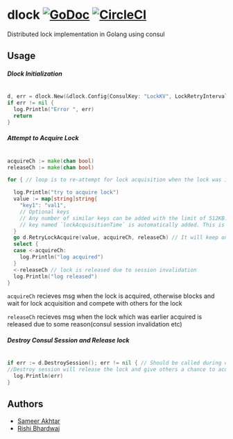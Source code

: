# dlock [![GoDoc](https://godoc.org/github.com/sameervitian/dlock?status.svg)](https://godoc.org/github.com/sameervitian/dlock) [![CircleCI](https://circleci.com/gh/sameervitian/dlock.svg?style=svg)](https://circleci.com/gh/sameervitian/dlock)

Distributed lock implementation in Golang using consul 



## Usage

##### Dlock Initialization

```go 

d, err = dlock.New(&dlock.Config{ConsulKey: "LockKV", LockRetryInterval: time.Second * 10})
if err != nil {
  log.Println("Error ", err)
  return
}

```

##### Attempt to Acquire Lock 

```go 

acquireCh := make(chan bool)
releaseCh := make(chan bool)

for { // loop is to re-attempt for lock acquisition when the lock was initially acquired but auto released after some time

  log.Println("try to acquire lock")
  value := map[string]string{
    "key1": "val1",
    // Optional keys
    // Any number of similar keys can be added with the limit of 512KB. as mentioned here - https://www.consul.io/docs/faq.html#q-what-is-the-per-key-value-size-limitation-for-consul-39-s-key-value-store-
    // key named `lockAcquisitionTime` is automatically added. This is the time at which lock is acquired. time is in RFC3339 format
  }
  go d.RetryLockAcquire(value, acquireCh, releaseCh) // It will keep on attempting for the lock. The re-attempt interval is configured through `LockRetryInterval`, which is set while dlock initialization. 
  select {
  case <-acquireCh:
    log.Println("log acquired")
  }
  <-releaseCh // lock is released due to session invalidation
  log.Println("log released")
}
```

`acquireCh` recieves msg when the lock is acquired, otherwise blocks and wait for lock acquisition and compete with others for the lock 

`releaseCh` recieves msg when the lock which was earlier acquired is released due to some reason(consul session invalidation etc)

##### Destroy Consul Session and Release lock

```go 

if err := d.DestroySession(); err != nil { // Should be called during clean-up. eg reloading the service. Can be done by catching SIGHUP signal 
//Destroy session will release the lock and give others a chance to acquire the lock
  log.Println(err)
}

```

## Authors

* [Sameer Akhtar](https://github.com/sameervitian)
* [Rishi Bhardwaj](https://github.com/rishitoko)
